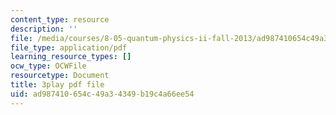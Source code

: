 ```yaml
---
content_type: resource
description: ''
file: /media/courses/8-05-quantum-physics-ii-fall-2013/ad987410654c49a34349b19c4a66ee54_zOZw3zCLzyE.pdf
file_type: application/pdf
learning_resource_types: []
ocw_type: OCWFile
resourcetype: Document
title: 3play pdf file
uid: ad987410-654c-49a3-4349-b19c4a66ee54
---
```

